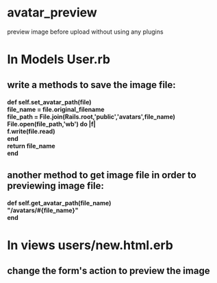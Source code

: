 
# avatar_preview
preview image before upload without using any plugins

<h1>In Models User.rb</h1>
<h2>write a methods to save the image file:</h2> 
<h4>
   def self.set_avatar_path(file)<br>
    file_name = file.original_filename<br>
    file_path = File.join(Rails.root,'public','avatars',file_name)<br>
    File.open(file_path,'wb') do |f|<br>
      f.write(file.read)<br>
    end<br>
    return file_name<br>
  end<br>
</h4>
<h2>another method to get image file in order to previewing image file:</h2> 
<h4>
  def self.get_avatar_path(file_name)<br>
     "/avatars/#{file_name}"<br>
  end<br>
</h4>
<h1>In views users/new.html.erb</h1>
 <h2>change the form's action to preview the image</h2>
 <h4><script><br>
    $(function () {<br>
       $('#image').on('change',function () {<br>
           var original_action = this.form.action;<br>
           this.form.target = "avatar_preview";<br>
           this.form.action = "/users/avatar_preview";<br>
           this.form.submit();<br>
           this.form.action = original_action;<br>
           this.form.target = 'self';<br>
       })<br>
   })<br>
</script><br>
</h4>
